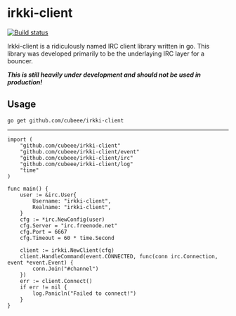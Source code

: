 # irkki-client

[![Build status][build-status-img]][build-status]

Irkki-client is a ridiculously named IRC client library written in go.
This library was developed primarily to be the underlaying IRC layer for a bouncer.

___This is still heavily under development and should not be used in production!___

## Usage
    go get github.com/cubeee/irkki-client

---

    import (
        "github.com/cubeee/irkki-client"
        "github.com/cubeee/irkki-client/event"
        "github.com/cubeee/irkki-client/irc"
        "github.com/cubeee/irkki-client/log"
        "time"
    )

    func main() {
        user := &irc.User{
            Username: "irkki-client",
            Realname: "irkki-client",
        }
        cfg := *irc.NewConfig(user)
        cfg.Server = "irc.freenode.net"
        cfg.Port = 6667
        cfg.Timeout = 60 * time.Second

        client := irkki.NewClient(cfg)
        client.HandleCommand(event.CONNECTED, func(conn irc.Connection, event *event.Event) {
            conn.Join("#channel")
        })
        err := client.Connect()
        if err != nil {
            log.Panicln("Failed to connect!")
        }
    }

[build-status-img]: https://travis-ci.org/cubeee/irkki-client.svg
[build-status]: https://travis-ci.org/cubeee/irkki-client
